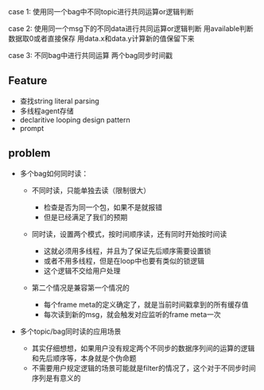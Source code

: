 case 1:
  使用同一个bag中不同topic进行共同运算or逻辑判断


case 2:
  使用同一个msg下的不同data进行共同运算or逻辑判断
  用available判断数据取0或者直接保存
  用data.x和data.y计算新的值保留下来
  
case 3:
  不同bag中进行共同运算
  两个bag同步时间戳



## Feature
  * 查找string literal parsing
  * 多线程agent存储
  * declaritive looping design pattern
  * prompt

## problem
  * 多个bag如何同时读：
    * 不同时读，只能单独去读（限制很大）
      * 检查是否为同一个包，如果不是就报错
      * 但是已经满足了我们的预期
    * 同时读，设置两个模式，按时间顺序读，还有同时开始按时间读
      * 这就必须用多线程，并且为了保证先后顺序需要设置锁
      * 或者不用多线程，但是在loop中也要有类似的锁逻辑
      * 这个逻辑不交给用户处理

    * 第二个情况是兼容第一个情况的
      * 每个frame meta的定义确定了，就是当前时间戳拿到的所有缓存值 
      * 每次读到新的msg，就会触发对应监听的frame meta一次

  * 多个topic/bag同时读的应用场景
    * 其实仔细想想，如果用户没有规定两个不同步的数据序列间的运算的逻辑和先后顺序等，本身就是个伪命题
    * 不需要用户规定逻辑的场景可能就是filter的情况了，这个对于不同步时间序列是有意义的
